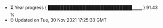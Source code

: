 - ⏳ Year progress { ███████████████████████████▁▁▁ } 91.43 %
- ⏰ Updated on Tue, 30 Nov 2021 17:25:30 GMT

